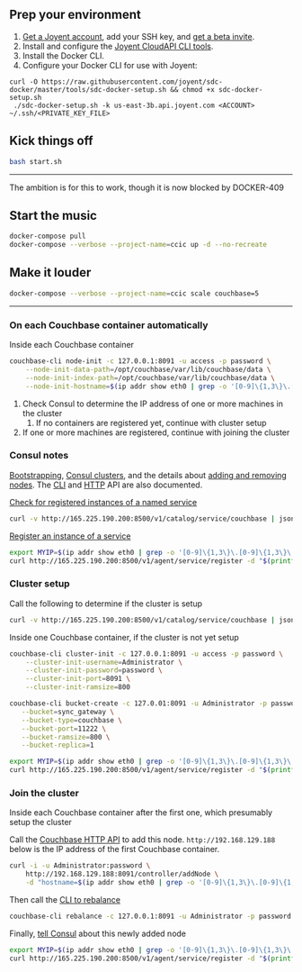 ## Prep your environment

1. [Get a Joyent account](https://my.joyent.com/landing/signup/), add your SSH key, and [get a beta invite](http://joyent.com/lp/preview).
1. Install and configure the [Joyent CloudAPI CLI tools](https://apidocs.joyent.com/cloudapi/#getting-started).
1. Install the Docker CLI.
1. Configure your Docker CLI for use with Joyent:

```
curl -O https://raw.githubusercontent.com/joyent/sdc-docker/master/tools/sdc-docker-setup.sh && chmod +x sdc-docker-setup.sh
 ./sdc-docker-setup.sh -k us-east-3b.api.joyent.com <ACCOUNT> ~/.ssh/<PRIVATE_KEY_FILE>
```

## Kick things off

```bash
bash start.sh
```

---

The ambition is for this to work, though it is now blocked by DOCKER-409

## Start the music

```bash
docker-compose pull
docker-compose --verbose --project-name=ccic up -d --no-recreate
```

## Make it louder

```bash
docker-compose --verbose --project-name=ccic scale couchbase=5
```

---

### On each Couchbase container automatically

Inside each Couchbase container

```bash
couchbase-cli node-init -c 127.0.0.1:8091 -u access -p password \
    --node-init-data-path=/opt/couchbase/var/lib/couchbase/data \
    --node-init-index-path=/opt/couchbase/var/lib/couchbase/data \
    --node-init-hostname=$(ip addr show eth0 | grep -o '[0-9]\{1,3\}\.[0-9]\{1,3\}\.[0-9]\{1,3\}\.[0-9]\{1,3\}')
```

1. Check Consul to determine the IP address of one or more machines in the cluster
    1. If no containers are registered yet, continue with cluster setup
1. If one or more machines are registered, continue with joining the cluster

### Consul notes

[Bootstrapping](https://www.consul.io/docs/guides/bootstrapping.html), [Consul clusters](https://www.consul.io/intro/getting-started/join.html), and the details about [adding and removing nodes](https://www.consul.io/docs/guides/servers.html). The [CLI](https://www.consul.io/docs/commands/index.html) and [HTTP](https://www.consul.io/docs/agent/http.html) API are also documented.

[Check for registered instances of a named service](https://www.consul.io/docs/agent/http/catalog.html#catalog_service)

```bash
curl -v http://165.225.190.200:8500/v1/catalog/service/couchbase | json -aH ServiceAddress
```

[Register an instance of a service](https://www.consul.io/docs/agent/http/catalog.html#catalog_register)

```bash
export MYIP=$(ip addr show eth0 | grep -o '[0-9]\{1,3\}\.[0-9]\{1,3\}\.[0-9]\{1,3\}\.[0-9]\{1,3\}')
curl http://165.225.190.200:8500/v1/agent/service/register -d "$(printf '{"ID": "couchbase-%s","Name": "couchbase","Address": "%s"}' $MYIP $MYIP)"
```

### Cluster setup

Call the following to determine if the cluster is setup

```bash
curl -v http://165.225.190.200:8500/v1/catalog/service/couchbase | json -aH ServiceAddress
```

Inside one Couchbase container, if the cluster is not yet setup


```bash
couchbase-cli cluster-init -c 127.0.0.1:8091 -u access -p password \
    --cluster-init-username=Administrator \
    --cluster-init-password=password \
    --cluster-init-port=8091 \
    --cluster-init-ramsize=800
```

```bash
couchbase-cli bucket-create -c 127.0.01:8091 -u Administrator -p password \
   --bucket=sync_gateway \
   --bucket-type=couchbase \
   --bucket-port=11222 \
   --bucket-ramsize=800 \
   --bucket-replica=1
```

```bash
export MYIP=$(ip addr show eth0 | grep -o '[0-9]\{1,3\}\.[0-9]\{1,3\}\.[0-9]\{1,3\}\.[0-9]\{1,3\}')
curl http://165.225.190.200:8500/v1/agent/service/register -d "$(printf '{"ID": "couchbase-%s","Name": "couchbase","Address": "%s"}' $MYIP $MYIP)"
```

### Join the cluster

Inside each Couchbase container after the first one, which presumably setup the cluster

Call the [Couchbase HTTP API](http://docs.couchbase.com/admin/admin/REST/rest-cluster-addnodes.html) to add this node. `http://192.168.129.188` below is the IP address of the first Couchbase container.

```bash
curl -i -u Administrator:password \
    http://192.168.129.188:8091/controller/addNode \
    -d "hostname=$(ip addr show eth0 | grep -o '[0-9]\{1,3\}\.[0-9]\{1,3\}\.[0-9]\{1,3\}\.[0-9]\{1,3\}')&user=admin&password=password"
```

Then call the [CLI to rebalance](http://docs.couchbase.com/admin/admin/CLI/CBcli/cbcli-cluster-rebalance.html)

```bash
couchbase-cli rebalance -c 127.0.0.1:8091 -u Administrator -p password
```

Finally, [tell Consul](https://www.consul.io/docs/agent/http/catalog.html#catalog_register) about this newly added node

```bash
export MYIP=$(ip addr show eth0 | grep -o '[0-9]\{1,3\}\.[0-9]\{1,3\}\.[0-9]\{1,3\}\.[0-9]\{1,3\}')
curl http://165.225.190.200:8500/v1/agent/service/register -d "$(printf '{"ID": "couchbase-%s","Name": "couchbase","Address": "%s"}' $MYIP $MYIP)"
```

